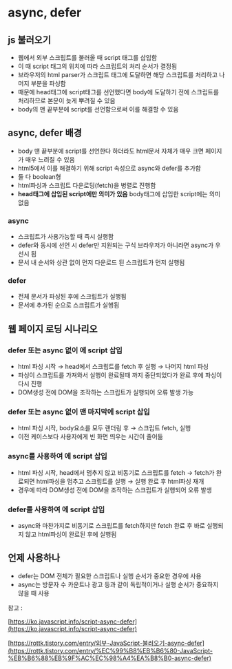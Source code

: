 # async, defer

## js 불러오기

- 웹에서 외부 스크립트를 불러올 때 script 태그를 삽입함
- 이 때 script 태그의 위치에 따라 스크립트의 처리 순서가 결정됨
- 브라우저의 html parser가 스크립트 태그에 도달하면 해당 스크립트를 처리하고 나머지 부분을 파싱함
- 때문에 head태그에 script태그를 선언했다면 body에 도달하기 전에 스크립트를 처리하므로 본문이 늦게 뿌려질 수 있음
- body의 맨 끝부분에 script를 선언함으로써 이를 해결할 수 있음

## async, defer 배경

- body 맨 끝부분에 script를 선언한다 하더라도  html문서 자체가 매우 크면 페이지가 매우 느려질 수 있음
- html5에서 이를 해결하기 위해 script 속성으로 async와 defer를 추가함
- 둘 다 boolean형
- html파싱과 스크립트 다운로딩(fetch)을 병렬로 진행함
- **head태그에 삽입된 script에만 의미가 있음** body태그에 삽입한 script에는 의미 없음

### async

- 스크립트가 사용가능할 때 즉시 실행함
- defer와 동시에 선언 시 defer만 지원되는 구식 브라우저가 아니라면 async가 우선시 됨
- 문서 내 순서와 상관 없이 먼저 다운로드 된 스크립트가 먼저 실행됨

### defer

- 전체 문서가 파싱된 후에 스크립트가 실행됨
- 문서에 추가된 순으로 스크립트가 실행됨

## 웹 페이지 로딩 시나리오

### defer 또는 async 없이 <head>에 script 삽입

- html 파싱 시작 → head에서 스크립트를 fetch 후 실행 → 나머지 html 파싱
- 파싱이 스크립트를 가져와서 실행이 완료될때 까지 중단되었다가 완료 후에 파싱이 다시 진행
- DOM생성 전에 DOM을 조작하는 스크립트가 실행되어 오류 발생 가능

### defer 또는 async 없이 <body>맨 마지막에 script 삽입

- html 파싱 시작, body요소를 모두 랜더링 후 → 스크립트 fetch, 실행
- 이전 케이스보다 사용자에게 빈 화면 띄우는 시간이 줄어듦

### async를 사용하여 <head>에 script 삽입

- html 파싱 시작, head에서 멈추지 않고 비동기로 스크립트를 fetch → fetch가 완료되면 html파싱을 멈추고 스크립트를 실행 → 실행 완료 후 html파싱 재개
- 경우에 따라 DOM생성 전에 DOM을 조작하는 스크립트가 실행되어 오류 발생

### defer를 사용하여 <head>에 script 삽입

- async와 마찬가지로 비동기로 스크립트를 fetch하지만 fetch 완료 후 바로 실행되지 않고 html파싱이 완료된 후에 실행됨

## 언제 사용하나

- defer는 DOM 전체가 필요한 스크립트나 실행 순서가 중요한 경우에 사용
- async는 방문자 수 카운트나 광고 등과 같이 독립적이거나 실행 순서가 중요하지 않을 때 사용

참고 :

[https://ko.javascript.info/script-async-defer](https://ko.javascript.info/script-async-defer)

[https://rottk.tistory.com/entry/외부-JavaScript-불러오기-async-defer](https://rottk.tistory.com/entry/%EC%99%B8%EB%B6%80-JavaScript-%EB%B6%88%EB%9F%AC%EC%98%A4%EA%B8%B0-async-defer)
